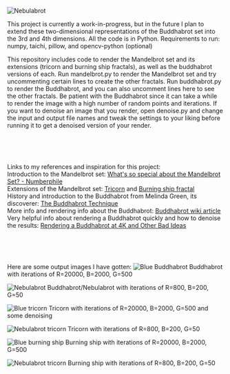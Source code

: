 ![Nebulabrot](images/nebulabrot.png)

This project is currently a work-in-progress, but in the future I plan to extend these two-dimensional representations of the Buddhabrot set into the 3rd and 4th dimensions. All the code is in Python.
Requirements to run:
numpy, taichi, pillow, and opencv-python (optional)

This repository includes code to render the Mandelbrot set and its extensions (tricorn and burning ship fractals), as well as the buddhabrot versions of each.
Run mandelbrot.py to render the Mandelbrot set and try uncommenting certain lines to create the other fractals. Run buddhabrot.py to render the Buddhabrot, and you can also uncomment lines here to see the other fractals. Be patient with the Buddhabrot since it can take a while to render the image with a high number of random points and iterations.
If you want to denoise an image that you render, open denoise.py and change the input and output file names and tweak the settings to your liking before running it to get a denoised version of your render.

<br><br><br>

Links to my references and inspiration for this project:<br>
Introduction to the Mandelbrot set: [What's so special about the Mandelbrot Set? - Numberphile](https://www.youtube.com/watch?v=FFftmWSzgmk)<br>
Extensions of the Mandelbrot set: [Tricorn](https://en.wikipedia.org/wiki/Tricorn_(mathematics)) and [Burning ship fractal](https://en.wikipedia.org/wiki/Burning_Ship_fractal)<br>
History and introduction to the Buddhabrot from Melinda Green, its discoverer: [The Buddhabrot Technique](https://superliminal.com/fractals/bbrot/)<br>
More info and rendering info about the Buddhabrot: [Buddhabrot wiki article](https://en.wikipedia.org/wiki/Buddhabrot)<br>
Very helpful info about rendering a Buddhabrot quickly and how to denoise the results: [Rendering a Buddhabrot at 4K and Other Bad Ideas](https://benedikt-bitterli.me/buddhabrot/)<br>

<br><br><br>


Here are some output images I have gotten:
![Blue Buddhabrot](images/bb_blue.png)
Buddhabrot with iterations of R=20000, B=2000, G=500

![Nebulabrot](images/nebulabrot.png)
Buddhabrot/Nebulabrot with iterations of R=800, B=200, G=50

![Blue tricorn](images/tricorn_blue.png)
Tricorn with iterations of R=20000, B=2000, G=500 and some denoising

![Nebulabrot tricorn](images/tricorn_nebulabrot.png)
Tricorn with iterations of R=800, B=200, G=50

![Blue burning ship](images/burning_ship_blue.png)
Burning ship with iterations of R=20000, B=2000, G=500

![Nebulabrot tricorn](images/burning_ship_nebulabrot.png)
Burning ship with iterations of R=800, B=200, G=50
